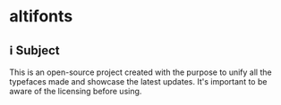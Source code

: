# altifonts

## ℹ Subject
This is an open-source project created with the purpose to unify all the typefaces made and showcase the latest updates. It's important to be aware of the licensing before using.
